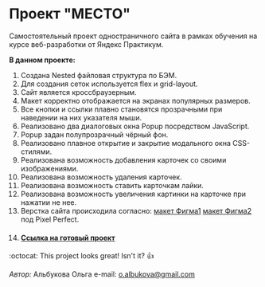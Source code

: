 # Проект "МЕСТО"

Cамостоятельный проект одностраничного сайта в рамках обучения на курсе веб-разработки от Яндекс Практикум.

**В данном проекте:**

1. Создана Nested файловая структура по БЭМ.
2. Для создания сеток используется flex и grid-layout.
3. Сайт является кроссбраузерным.
4. Макет корректно отображается на экранах популярных размеров.
5. Все кнопки и ссылки плавно становятся прозрачными при наведении на них указателя мыши.
6. Реализовано два диалоговых окна Popup посредством JavaScript.
7. Popup задан полупрозрачный чёрный фон.
8. Реализовано плавное открытие и закрытие модального окна CSS-стилями.
9. Реализована возможность добавления карточек со своими изображениями. 
10. Реализована возможность удаления карточек.
11. Реализована возможность ставить карточкам лайки.
12. Реализована возможность увеличения картинки на карточке при нажатии не нее.
13. Верстка сайта происходила согласно: [макет Фигма1](https://www.figma.com/file/StZjf8HnoeLdiXS7dYrLAh/JavaScript.-Sprint-4) 
[макет Фигма2](https://www.figma.com/file/nlYpT4VhFiwimn2YlncrcF/JavaScript.-Sprint-5) 
под Pixel Perfect.
14. #### [Ссылка на готовый проект](https://oalbukova.github.io/mesto/)

:octocat: This project looks great! Isn't it? :+1:

_Автор:_
Альбукова Ольга
e-mail: o.albukova@gmail.com
